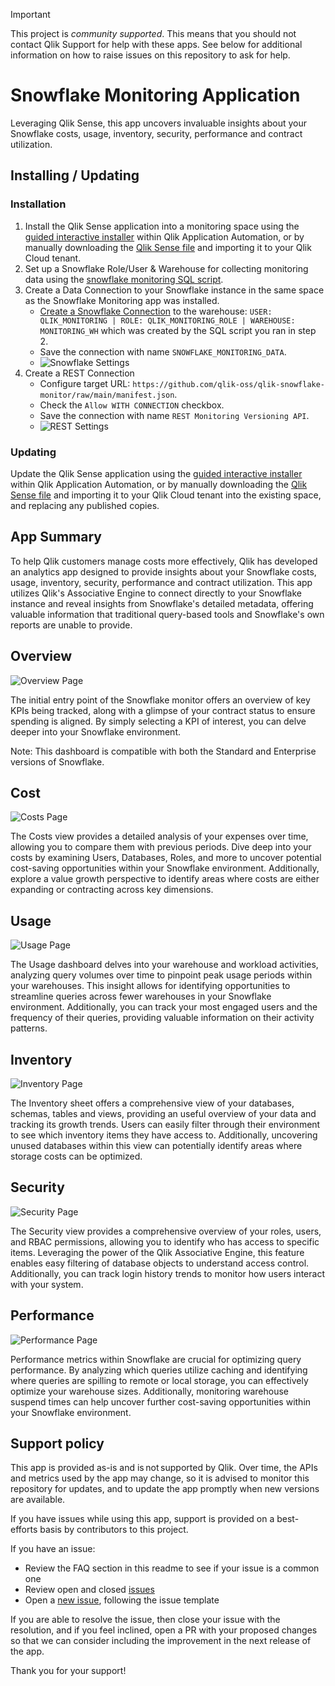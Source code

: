 > [!IMPORTANT]
> This project is _community supported_. This means that you should not contact
> Qlik Support for help with these apps. See below for additional information
> on how to raise issues on this repository to ask for help.

# Snowflake Monitoring Application

Leveraging Qlik Sense, this app uncovers invaluable insights about your Snowflake costs, usage, inventory, security, performance and contract utilization.

## Installing / Updating

### Installation

1. Install the Qlik Sense application into a monitoring space using the [guided interactive installer](https://community.qlik.com/t5/Official-Support-Articles/Installing-the-Qlik-Snowflake-Monitoring-application-in-Qlik/ta-p/2455224) within Qlik Application Automation, or by manually downloading the [Qlik Sense file](https://github.com/qlik-oss/qlik-snowflake-monitor/releases/latest/download/Qlik.Snowflake.Monitor.qvf) and importing it to your Qlik Cloud tenant.
2. Set up a Snowflake Role/User & Warehouse for collecting monitoring data using the [snowflake monitoring SQL script](https://github.com/qlik-oss/qlik-snowflake-monitor/releases/latest/download/Snowflake_Monitoring.sql).
3. Create a Data Connection to your Snowflake instance in the same space as the Snowflake Monitoring app was installed.
    - [Create a Snowflake Connection](https://help.qlik.com/en-US/connectors/Subsystems/ODBC_connector_help/Content/Connectors_ODBC/Snowflake/Create-Snowflake-connection.htm) to the warehouse: `USER: QLIK_MONITORING | ROLE: QLIK_MONITORING_ROLE | WAREHOUSE: MONITORING_WH` which was created by the SQL script you ran in step 2.
    - Save the connection with name `SNOWFLAKE_MONITORING_DATA`.
    - ![Snowflake Settings](/images/screenshot_snowflake_connection.png)
4. Create a REST Connection 
    * Configure target URL: `https://github.com/qlik-oss/qlik-snowflake-monitor/raw/main/manifest.json`.
    * Check the `Allow WITH CONNECTION` checkbox.
    * Save the connection with name `REST Monitoring Versioning API`.
    * ![REST Settings](/images/screenshot_rest_connection.png)

### Updating

Update the Qlik Sense application using the [guided interactive installer](https://community.qlik.com/t5/Official-Support-Articles/Installing-the-Qlik-Snowflake-Monitoring-application-in-Qlik/ta-p/2455224) within Qlik Application Automation, or by manually downloading the [Qlik Sense file](https://github.com/qlik-oss/qlik-snowflake-monitor/releases/latest/download/Qlik.Snowflake.Monitor.qvf) and importing it to your Qlik Cloud tenant into the existing space, and replacing any published copies.

## App Summary

To help Qlik customers manage costs more effectively, Qlik has developed an analytics app designed to provide insights about your Snowflake costs, usage, inventory, security, performance and contract utilization. This app utilizes Qlik's Associative Engine to connect directly to your Snowflake instance and reveal insights from Snowflake's detailed metadata, offering valuable information that traditional query-based tools and Snowflake's own reports are unable to provide.

## Overview

![Overview Page](/images/screenshot_overview.jpg)

The initial entry point of the Snowflake monitor offers an overview of key KPIs being tracked, along with a glimpse of your contract status to ensure spending is aligned. By simply selecting a KPI of interest, you can delve deeper into your Snowflake environment.

Note: This dashboard is compatible with both the Standard and Enterprise versions of Snowflake.

## Cost
![Costs Page](/images/screenshot_cost.jpg)

The Costs view provides a detailed analysis of your expenses over time, allowing you to compare them with previous periods. Dive deep into your costs by examining Users, Databases, Roles, and more to uncover potential cost-saving opportunities within your Snowflake environment. Additionally, explore a value growth perspective to identify areas where costs are either expanding or contracting across key dimensions.

## Usage
![Usage Page](/images/screenshot_usage.jpg)

The Usage dashboard delves into your warehouse and workload activities, analyzing query volumes over time to pinpoint peak usage periods within your warehouses. This insight allows for identifying opportunities to streamline queries across fewer warehouses in your Snowflake environment. Additionally, you can track your most engaged users and the frequency of their queries, providing valuable information on their activity patterns.

## Inventory
![Inventory Page](/images/screenshot_inventory.jpg)

The Inventory sheet offers a comprehensive view of your databases, schemas, tables and views, providing an useful overview of your data and tracking its growth trends. Users can easily filter through their environment to see which inventory items they have access to. Additionally, uncovering unused databases within this view can potentially identify areas where storage costs can be optimized.

## Security
![Security Page](/images/screenshot_security.jpg)

The Security view provides a comprehensive overview of your roles, users, and RBAC permissions, allowing you to identify who has access to specific items. Leveraging the power of the Qlik Associative Engine, this feature enables easy filtering of database objects to understand access control. Additionally, you can track login history trends to monitor how users interact with your system.

## Performance
![Performance Page](/images/screenshot_performance.jpg)

Performance metrics within Snowflake are crucial for optimizing query performance. By analyzing which queries utilize caching and identifying where queries are spilling to remote or local storage, you can effectively optimize your warehouse sizes. Additionally, monitoring warehouse suspend times can help uncover further cost-saving opportunities within your Snowflake environment.

## Support policy

This app is provided as-is and is not supported by Qlik. Over time, the APIs and
metrics used by the app may change, so it is advised to monitor this repository
for updates, and to update the app promptly when new versions are available.

If you have issues while using this app, support is provided on a best-efforts
basis by contributors to this project.

If you have an issue:

* Review the FAQ section in this readme to see if your issue is a common one
* Review open and closed [issues](/../../issues)
* Open a [new issue](/../../issues/new), following the issue template

If you are able to resolve the issue, then close your issue with the resolution,
and if you feel inclined, open a PR with your proposed changes so that we can
consider including the improvement in the next release of the app.

Thank you for your support!

